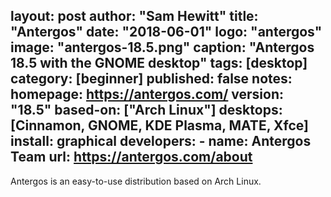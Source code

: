 layout: post
author: "Sam Hewitt"
title: "Antergos"
date: "2018-06-01"
logo: "antergos"
image: "antergos-18.5.png"
caption: "Antergos 18.5 with the GNOME desktop"
tags: [desktop]
category: [beginner]
published: false
notes:
  homepage: https://antergos.com/
  version: "18.5"
  based-on: ["Arch Linux"]
  desktops: [Cinnamon, GNOME, KDE Plasma, MATE, Xfce]
  install: graphical
  developers:
    - name: Antergos Team
      url: https://antergos.com/about
---

Antergos is an easy-to-use distribution based on Arch Linux.